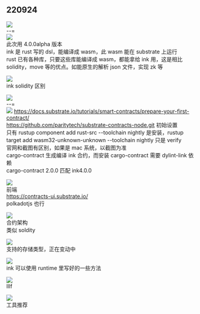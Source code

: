 ## 220924

![](./img/2022-09-25-00-42-26.png)  
--=  
![](./img/2022-09-25-00-43-31.png)  
此次用 4.0.0alpha 版本  
ink 是 rust 写的 dsl，能编译成 wasm，此 wasm 能在 substrate 上运行  
rust 已有各种库，只要这些库能编译成 wasm，都能拿给 ink 用，这是相比 solidity，move 等的优点。如能原生的解析 json 文件，实现 zk 等

![](./img/2022-09-25-00-52-57.png)  
ink solidity 区别

![](./img/2022-09-25-00-55-23.png)  
--=  
![](./img/2022-09-25-01-02-02.png)
https://docs.substrate.io/tutorials/smart-contracts/prepare-your-first-contract/  
https://github.com/paritytech/substrate-contracts-node.git
初始设置  
只有 rustup component add rust-src --toolchain nightly 是安装，rustup target add wasm32-unknown-unknown --toolchain nightly 只是 verify  
官网和截图有区别，如果是 mac 系统，以截图为准  
cargo-contract 生成编译 ink 合约，而安装 cargo-contract 需要 dylint-link 依赖  
cargo-contract 2.0.0 匹配 ink4.0.0

![](./img/2022-09-25-01-26-23.png)  
前端  
https://contracts-ui.substrate.io/  
polkadotjs 也行

![](./img/2022-09-25-01-28-31.png)  
合约架构  
类似 soldity

![](./img/2022-09-25-01-32-49.png)  
支持的存储类型，正在变动中

![](./img/2022-09-25-01-35-31.png)  
ink 可以使用 runtime 里写好的一些方法

![](./img/2022-09-25-01-50-13.png)  
lllf

![](./img/2022-09-25-01-51-38.png)  
工具推荐
